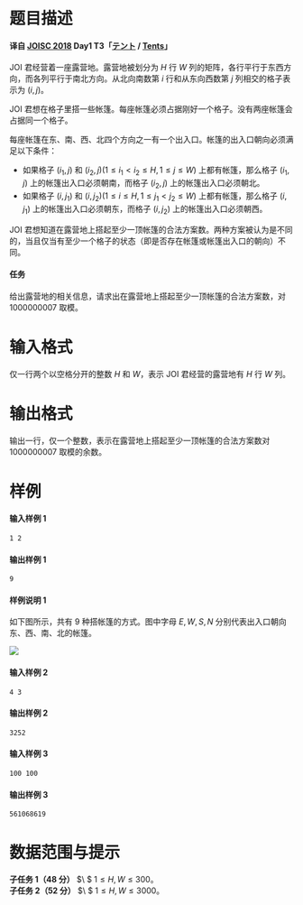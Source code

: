 
# 题目描述

#### 译自 [JOISC 2018](https://www.ioi-jp.org/camp/2018/2018-sp-tasks/index.html) Day1 T3「[テント](https://www.ioi-jp.org/camp/2018/2018-sp-tasks/day1/tents.pdf) / [Tents](https://www.ioi-jp.org/camp/2018/2018-sp-tasks/day1/tents-en.pdf)」

JOI 君经营着一座露营地。露营地被划分为 $H$ 行 $W$ 列的矩阵，各行平行于东西方向，而各列平行于南北方向。从北向南数第 $i$ 行和从东向西数第 $j$ 列相交的格子表示为 $(i,j)$。

JOI 君想在格子里搭一些帐篷。每座帐篷必须占据刚好一个格子。没有两座帐篷会占据同一个格子。

每座帐篷在东、南、西、北四个方向之一有一个出入口。帐篷的出入口朝向必须满足以下条件：

- 如果格子 $(i_{1},j)$ 和 $(i_{2},j)(1\le i_{1} < i_{2}\le H,1\le j\le W)$ 上都有帐篷，那么格子 $(i_{1},j)$ 上的帐篷出入口必须朝南，而格子 $(i_{2},j)$ 上的帐篷出入口必须朝北。
- 如果格子 $(i,j_{1})$ 和 $(i,j_{2})(1\le i\le H,1\le j_{1} < j_{2}\le W)$ 上都有帐篷，那么格子 $(i,j_{1})$ 上的帐篷出入口必须朝东，而格子 $(i,j_{2})$ 上的帐篷出入口必须朝西。

JOI 君想知道在露营地上搭起至少一顶帐篷的合法方案数。两种方案被认为是不同的，当且仅当有至少一个格子的状态（即是否存在帐篷或帐篷出入口的朝向）不同。

#### 任务

给出露营地的相关信息，请求出在露营地上搭起至少一顶帐篷的合法方案数，对 $1000000007$ 取模。


# 输入格式

仅一行两个以空格分开的整数 $H$ 和 $W$，表示 JOI 君经营的露营地有 $H$ 行 $W$ 列。


# 输出格式

输出一行，仅一个整数，表示在露营地上搭起至少一顶帐篷的合法方案数对 $1000000007$ 取模的余数。


# 样例

#### 输入样例 1
```plain
1 2
```

#### 输出样例 1
```plain
9
```

#### 样例说明 1

如下图所示，共有 $9$ 种搭帐篷的方式。图中字母 $E,W,S,N$ 分别代表出入口朝向东、西、南、北的帐篷。

![](https://dn-coding-net-production-file.qbox.me/45f47fc0-a686-11e8-85be-7dab6dba1bca.png?attname=JOISC+2018+Day1+T3-1.png&e=1535448307&token=goE9CtaiT5YaIP6ZQ1nAafd_C1Z_H2gVP8AwuC-5:Dwm4H_S3o9-2SRpmwnBYeFIBSnY=)

#### 输入样例 2
```plain
4 3
```

#### 输出样例 2
```plain
3252
```

#### 输入样例 3
```plain
100 100
```

#### 输出样例 3
```plain
561068619
```


# 数据范围与提示

**子任务 1（48 分）** $\ $ $1\le H, W\le 300$。  
**子任务 2（52 分）** $\ $ $1\le H, W\le 3000$。

